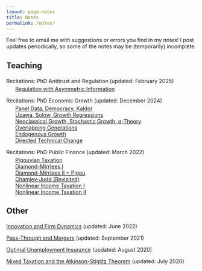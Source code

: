 ```yaml
---
layout: page-notes
title: Notes
permalink: /notes/
---
```



Feel free to email me with suggestions or errors you find in my notes! I post updates periodically, so some of the notes may be (temporarily) incomplete.


<p style = "margin-top:20px"></p>

## Teaching

<p style = "margin-top:20px"></p>


Recitations: PhD Antitrust and Regulation (updated: February 2025)
<ul style="list-style:none; margin-top:-10px">
	<li><a href="/files/notes/14.272/recitation-1.pdf">Regulation with Asymmetric Information</a></li>
</ul>


Recitations: PhD Economic Growth (updated: December 2024)
<ul style="list-style:none; margin-top:-10px">
	<li><a href="/files/notes/14.452/recitation-1.pdf">Panel Data, Democracy, Kaldor</a></li>
	<li><a href="/files/notes/14.452/recitation-2.pdf">Uzawa, Solow, Growth Regressions</a></li>
	<li><a href="/files/notes/14.452/recitation-3.pdf">Neoclassical Growth, Stochastic Growth, q-Theory</a></li>
	<li><a href="/files/notes/14.452/recitation-4.pdf">Overlapping Generations</a></li>
	<li><a href="/files/notes/14.452/recitation-5.pdf">Endogenous Growth</a></li>
	<li><a href="/files/notes/14.452/recitation-6.pdf">Directed Technical Change</a></li>
</ul>


Recitations: PhD Public Finance (updated: March 2022)
<ul style="list-style:none; margin-top:-10px">
	<li><a href="/files/notes/14.471/R1-Pigouvian-Taxation.pdf">Pigouvian Taxation</a></li>
	<li><a href="/files/notes/14.471/R2-Diamond-Mirrlees-I.pdf">Diamond-Mirrlees I</a></li>
	<li><a href="/files/notes/14.471/R3-Diamond-Mirrlees-II-+-Pigou.pdf">Diamond-Mirrlees II + Pigou</a></li>
	<li><a href="/files/notes/14.471/R4-Chamley-Judd-Revisited.pdf">Chamley-Judd (Revisited)</a></li>
	<li><a href="/files/notes/14.471/R5-Nonlinear-Income-Taxation-I.pdf">Nonlinear Income Taxation I</a></li>
	<li><a href="/files/notes/14.471/R6-Nonlinear-Income-Taxation-II.pdf">Nonlinear Income Taxation II</a></li>
</ul>


<p style = "margin-top:20px"></p>

## Other

<p style = "margin-top:20px"></p>


<a href="/files/notes/misc/Innovation-and-Firm-Dynamics.pdf">Innovation and Firm Dynamics</a> (updated: June 2022)

<a href="/files/notes/misc/Pass-Through-and-Mergers.pdf">Pass-Through and Mergers</a> (updated: September 2021)

<a href="/files/notes/misc/Unemployment-Insurance.pdf">Optimal Unemployment Insurance</a> (updated: August 2020)

<a href="/files/notes/misc/Mixed-Tax.pdf">Mixed Taxation and the Atkinson-Stiglitz Theorem</a> (updated: July 2020)